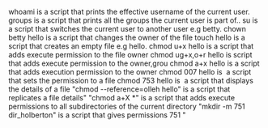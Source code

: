  whoami is a script that prints the effective username of the current user.
 groups is a script that prints all the groups the current user is part of..
 su is a script that switches the current user to another user e.g betty.
 chown betty hello is a script that changes the owner of the file
 touch hello is a script that creates an empty file e.g hello.
 chmod u+x hello is a script that adds execute permission to the file owner
 chmod ug+x,o+r hello is script that adds execute permission to the owner,grou
 chmod a+x hello is a script that adds execution permission to the owner
 chmod 007 hello is  a script that sets the permission to a file
 chmod 753 hello is  a script that displays the details of a file 
 "chmod --reference=olleh hello" is a script that replicates a file details" 
 "chmod a+X *" is a script that adds execute permissions to all subdirectories of the current directory
 "mkdir -m 751 dir_holberton" is a script that gives permissions 751  " 
